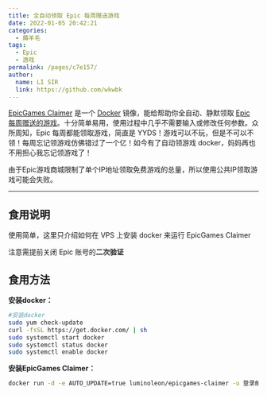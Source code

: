 ```yaml
---
title: 全自动领取 Epic 每周赠送游戏
date: 2022-01-05 20:42:21
categories: 
  - 薅羊毛
tags: 
  - Epic
  - 游戏
permalink: /pages/c7e157/
author: 
  name: LI SIR
  link: https://github.com/wkwbk
---
```

[EpicGames Claimer](https://github.com/luminoleon/epicgames-claimer) 是一个 [Docker](https://www.docker.com/) 镜像，能给帮助你全自动、静默领取 [Epic 每周赠送的游戏](https://www.epicgames.com/store/zh-CN/free-games)。十分简单易用，使用过程中几乎不需要输入或修改任何参数。众所周知，Epic 每周都能领取游戏，简直是 YYDS！游戏可以不玩，但是不可以不领！每周忘记领游戏仿佛错过了一个亿！如今有了自动领游戏 docker，妈妈再也不用担心我忘记领游戏了！

由于Epic游戏商城限制了单个IP地址领取免费游戏的总量，所以使用公共IP领取游戏可能会失败。

<!-- more -->

---

## 食用说明

使用简单，这里只介绍如何在 VPS 上安装 docker 来运行 EpicGames Claimer

注意需提前关闭 Epic 账号的**二次验证**

## 食用方法

**安装docker：**

```bash
#安装docker
sudo yum check-update
curl -fsSL https://get.docker.com/ | sh
sudo systemctl start docker
sudo systemctl status docker
sudo systemctl enable docker
```

**安装EpicGames Claimer：**

```bash
docker run -d -e AUTO_UPDATE=true luminoleon/epicgames-claimer -u 登录邮箱 -p 登录密码
```
